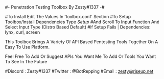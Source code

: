 #- Penetration Testing Toolbox By Zesty#1337 -#

#To Install Edit The Values In 'toolbox.conf' Section
#To Setup Toolbox/Install Dependencies Type *Setup*
#And Scroll To Input Function And Select Input Type (Distro Based Default)
#If Setup Fails | Dependencies: lynx, curl, screen

This Toolbox Brings A Variety Of API Based Pentesting Tools
Together On A Easy To Use Platform.

Feel Free To Add Or Suggest APIs You Want Me To Add
Or Tools You Want To See In The Future

#Discord : Zesty#1337
#Twitter : @BotRepping
#Email   : zesty@riseup.net
